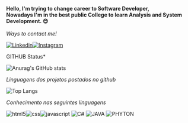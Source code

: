 **Hello, I'm trying to change career to Software Developer,<br/>
Nowadays I'm in the best public College to learn Analysis and System Development. 😊**
<br>
<br>
*Ways to contact me!*

[![Linkedin](https://img.shields.io/badge/LinkedIn-0077B5?style=for-the-badge&logo=linkedin&logoColor=white)](https://www.linkedin.com/in/raisilm/)[![Instagram](https://img.shields.io/badge/Instagram-E4405F?style=for-the-badge&logo=instagram&logoColor=white)](https://www.instagram.com/raimello19/)

GITHUB Status*

![Anurag's GitHub stats](https://github-readme-stats.vercel.app/api?username=RaiSMel&show_icons=true&theme=transparent)

*Linguagens dos projetos postados no github*

![Top Langs](https://github-readme-stats.vercel.app/api/top-langs/?username=RaiSMel&layout=compact)

*Conhecimento nas seguintes linguagens*

<div style="display: inline_block">

<img alt="html5" src="https://img.shields.io/badge/HTML5-E34F26?style=for-the-badge&logo=html5&logoColor=white"><img alt="css" src="https://img.shields.io/badge/CSS3-1572B6?style=for-the-badge&logo=css3&logoColor=white"><img alt="javascript" src="https://img.shields.io/badge/JavaScript-F7DF1E?style=for-the-badge&logo=javascript&logoColor=black">
<img alt="C#" src="https://img.shields.io/badge/C%23-239120?style=for-the-badge&logo=c-sharp&logoColor=white">
<img alt="JAVA" src="https://img.shields.io/badge/Java-ED8B00?style=for-the-badge&logo=openjdk&logoColor=white">
<img alt="PHYTON" src="https://img.shields.io/badge/Python-14354C?style=for-the-badge&logo=python&logoColor=white">

</div>
